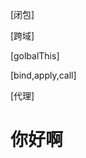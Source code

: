 
[闭包]

[跨域]

[golbalThis]

[bind,apply,call]

[代理]

<h1 onclick="alert('111')">你好啊</h1>
<img src="https://www.zhangbaolin.cn/assets/images/logo-b5362412aeccdbf79ff35a06333748ed.jpg" alt="" onload="alert('111')">